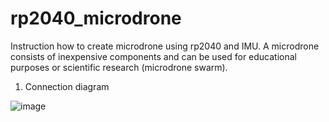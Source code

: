 # rp2040_microdrone
Instruction how to create microdrone using rp2040 and IMU. A microdrone consists of inexpensive components and can be used for educational purposes or scientific research (microdrone swarm).
1. Connection diagram

![image](https://github.com/progrros/rp2040_microdrone/assets/128424778/98e5d7c0-0bd5-4c3f-ab7d-4588c62ca56d)

